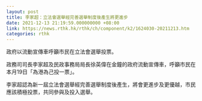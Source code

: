 ```yaml
---
layout: post
title: 李家超：立法會選舉經完善選舉制度後產生將更進步
date: 2021-12-13 21:19:59.000000000 +08:00
link: https://news.rthk.hk/rthk/ch/component/k2/1624030-20211213.htm
categories: rthk
---
```


政府以流動宣傳車呼籲市民在立法會選舉投票。

政務司司長李家超及民政事務局局長徐英偉在金鐘的政府流動宣傳車，呼籲市民在本月19日「為港為己投一票」。

李家超認為新一屆立法會選舉經完善選舉制度後產生，將會更進步及更優越，市民應該積極投票，共同參與及投入選舉。
